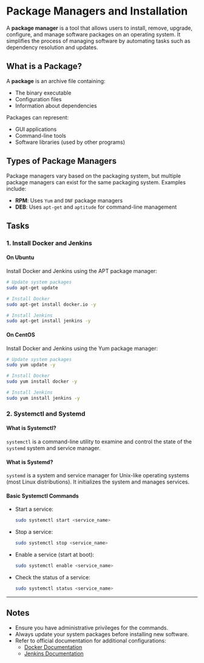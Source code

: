 # Package Managers and Installation 

A **package manager** is a tool that allows users to install, remove, upgrade, configure, and manage software packages on an operating system. It simplifies the process of managing software by automating tasks such as dependency resolution and updates.

## What is a Package?
A **package** is an archive file containing:
- The binary executable
- Configuration files
- Information about dependencies

Packages can represent:
- GUI applications
- Command-line tools
- Software libraries (used by other programs)

## Types of Package Managers
Package managers vary based on the packaging system, but multiple package managers can exist for the same packaging system. Examples include:
- **RPM**: Uses `Yum` and `DNF` package managers
- **DEB**: Uses `apt-get` and `aptitude` for command-line management

## Tasks

### 1. Install Docker and Jenkins

#### On Ubuntu
Install Docker and Jenkins using the APT package manager:

```bash
# Update system packages
sudo apt-get update

# Install Docker
sudo apt-get install docker.io -y

# Install Jenkins
sudo apt-get install jenkins -y
```

#### On CentOS
Install Docker and Jenkins using the Yum package manager:

```bash
# Update system packages
sudo yum update -y

# Install Docker
sudo yum install docker -y

# Install Jenkins
sudo yum install jenkins -y
```

### 2. Systemctl and Systemd

#### What is Systemctl?
`systemctl` is a command-line utility to examine and control the state of the `systemd` system and service manager. 

#### What is Systemd?
`systemd` is a system and service manager for Unix-like operating systems (most Linux distributions). It initializes the system and manages services.

#### Basic Systemctl Commands
- Start a service:
  ```bash
  sudo systemctl start <service_name>
  ```
- Stop a service:
  ```bash
  sudo systemctl stop <service_name>
  ```
- Enable a service (start at boot):
  ```bash
  sudo systemctl enable <service_name>
  ```
- Check the status of a service:
  ```bash
  sudo systemctl status <service_name>
  ```

---

## Notes
- Ensure you have administrative privileges for the commands.
- Always update your system packages before installing new software.
- Refer to official documentation for additional configurations:
  - [Docker Documentation](https://docs.docker.com/)
  - [Jenkins Documentation](https://www.jenkins.io/doc/)

